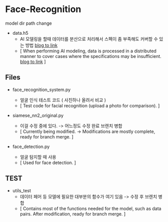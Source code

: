# Face-Recognition


model dir path change


- data.h5 
    - AI 모델링을 할때 데이터를 분산으로 처리해서 스펙이 좀 부족해도 커버할 수 있는 방법 [blog to link](https://nuxlear.tistory.com/4)
    - [ When performing AI modeling, data is processed in a distributed manner to cover cases where the specifications may be insufficient. [blog to link](https://nuxlear.tistory.com/4) ]

## Files

- face_recognition_system.py 
    - 얼굴 인식 테스트 코드 ( 사진하나 올려서 비교 )
    - [ Test code for facial recognition (upload a photo for comparison). ]


- siamese_nn2_original.py 
    - 이걸 수정 중에 있다. -> 어느정도 수정 완료 브렌치 병합
    - [ Currently being modified. -> Modifications are mostly complete, ready for branch merge. ]


- face_detection.py 
    - 얼굴 탐지할 때 사용
    - [ Used for face detection. ]

## TEST
- utils_test 
    - 데이터 페어 등 모델에 필요한 대부분의 함수가 여기 있음 -> 수정 후 브렌치 병합
    - [ Contains most of the functions needed for the model, such as data pairs. After modification, ready for branch merge. ]
